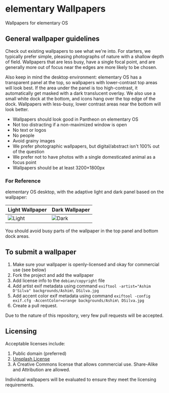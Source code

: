 # elementary Wallpapers
Wallpapers for elementary OS

## General wallpaper guidelines

Check out existing wallpapers to see what we're into. For starters, we typically prefer simple, pleasing photographs of nature with a shallow depth of field. Wallpapers that are less busy, have a single focal point, and are generally more out of focus near the edges are more likely to be chosen. 

Also keep in mind the desktop environment: elementary OS has a transparent panel at the top, so wallpapers with lower-contrast top areas will look best. If the area under the panel is too high-contrast, it automatically get masked with a dark translucent overlay. We also use a small white dock at the bottom, and icons hang over the top edge of the dock. Wallpapers with less-busy, lower contrast areas near the bottom will look better.

* Wallpapers should look good in Pantheon on elementary OS
* Not too distracting if a non-maximized window is open
* No text or logos
* No people
* Avoid grainy images
* We prefer photographic wallpapers, but digital/abstract isn't 100% out of the question
* We prefer not to have photos with a single domesticated animal as a focus point
* Wallpapers should be at least 3200×1800px

### For Reference

elementary OS desktop, with the adaptive light and dark panel based on the wallpaper:

| Light Wallpaper                           | Dark Wallpaper                           |
| ----------------------------------------- | ---------------------------------------- |
| ![Light](https://i.imgur.com/xpjjOxJ.png) | ![Dark](https://i.imgur.com/CzFvBj2.png) |

You should avoid busy parts of the wallpaper in the top panel and bottom dock areas.

## To submit a wallpaper

1. Make sure your wallpaper is openly-licensed and okay for commercial use (see below)
2. Fork the project and add the wallpaper
3. Add license info to the `debian/copyright` file
4. Add artist exif metadata using command `exiftool -artist="Ashim D'Silva" backgrounds/Ashim\ DSilva.jpg`
5. Add accent color exif metadata using command `exiftool -config exif.cfg -AccentColor=orange backgrounds/Ashim\ DSilva.jpg`
6. Create a pull request.

Due to the nature of this repository, very few pull requests will be accepted.

## Licensing

Acceptable licenses include:

1. Public domain (preferred)
2. [Unsplash License](https://unsplash.com/license)
3. A Creative Commons license that allows commercial use. Share-Alike and Attribution are allowed.

Individual wallpapers will be evaluated to ensure they meet the licensing requirements.
